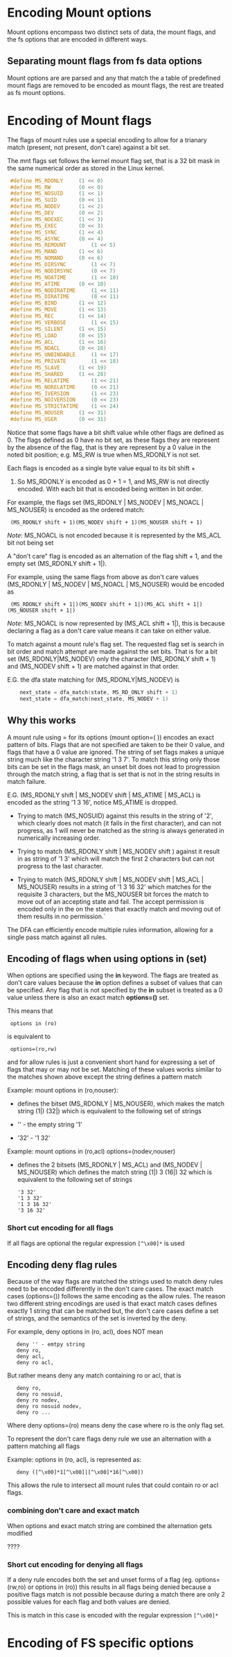 Encoding Mount options
======================

Mount options encompass two distinct sets of data, the mount flags,
and the fs options that are encoded in different ways.

Separating mount flags from fs data options
-------------------------------------------

Mount options are are parsed and any that match the a table of
predefined mount flags are removed to be encoded as mount flags,
the rest are treated as fs mount options.

Encoding of Mount flags
=======================

The flags of mount rules use a special encoding to allow for a trianary
match (present, not present, don't care) against a bit set.

The mnt flags set follows the kernel mount flag set, that is a 32
bit mask in the same numerical order as stored in the Linux kernel.

```c
 #define MS_RDONLY     (1 << 0)
 #define MS_RW         (0 << 0)
 #define MS_NOSUID     (1 << 1)
 #define MS_SUID       (0 << 1)
 #define MS_NODEV      (1 << 2)
 #define MS_DEV        (0 << 2)
 #define MS_NOEXEC     (1 << 3)
 #define MS_EXEC       (0 << 3)
 #define MS_SYNC       (1 << 4)
 #define MS_ASYNC      (0 << 4)
 #define MS_REMOUNT        (1 << 5)
 #define MS_MAND       (1 << 6)
 #define MS_NOMAND     (0 << 6)
 #define MS_DIRSYNC        (1 << 7)
 #define MS_NODIRSYNC      (0 << 7)
 #define MS_NOATIME        (1 << 10)
 #define MS_ATIME      (0 << 10)
 #define MS_NODIRATIME     (1 << 11)
 #define MS_DIRATIME       (0 << 11)
 #define MS_BIND       (1 << 12)
 #define MS_MOVE       (1 << 13)
 #define MS_REC        (1 << 14)
 #define MS_VERBOSE        (1 << 15)
 #define MS_SILENT     (1 << 15)
 #define MS_LOAD       (0 << 15)
 #define MS_ACL        (1 << 16)
 #define MS_NOACL      (0 << 16)
 #define MS_UNBINDABLE     (1 << 17)
 #define MS_PRIVATE        (1 << 18)
 #define MS_SLAVE      (1 << 19)
 #define MS_SHARED     (1 << 20)
 #define MS_RELATIME       (1 << 21)
 #define MS_NORELATIME     (0 << 21)
 #define MS_IVERSION       (1 << 23)
 #define MS_NOIVERSION     (0 << 23)
 #define MS_STRICTATIME    (1 << 24)
 #define MS_NOUSER     (1 << 31)
 #define MS_USER       (0 << 31)
```

Notice that some flags have a bit shift value while other flags
are defined as 0. The flags defined as 0 have no bit set, as these
flags they are represent by the absence of the flag, that is they
are represent by a 0 value in the noted bit position; e.g. MS\_RW is
true when MS\_RDONLY is not set.

Each flags is encoded as a single byte value equal to its bit shift +
1. So MS\_RDONLY is encoded as 0 + 1 = 1, and MS\_RW is not directly
encoded. With each bit that is encoded being written in bit order.

For example, the flags set (MS\_RDONLY | MS\_NODEV | MS\_NOACL | MS\_NOUSER) is encoded as the ordered match:

```
 (MS_RDONLY shift + 1)(MS_NODEV shift + 1)(MS_NOUSER shift + 1)
```

*Note*: MS\_NOACL is not encoded because it is represented by the
MS\_ACL bit not being set

A "don't care" flag is encoded as an alternation of the flag shift +
1, and the empty set (MS\_RDONLY shift + 1|).

For example, using the same flags from above as don't care values
(MS\_RDONLY | MS\_NODEV | MS\_NOACL | MS\_NOUSER) would be encoded as

```
 (MS_RDONLY shift + 1|)(MS_NODEV shift + 1|)(MS_ACL shift + 1|)(MS_NOUSER shift + 1|)
```

*Note*: MS\_NOACL is now represented by (MS\_ACL shift + 1|), this
is because declaring a flag as a don't care value means it can take
on either value.

To match against a mount rule's flag set. The requested flag set
is search in bit order and match attempt are made against the set
bits. That is for a bit set (MS\_RDONLY|MS\_NODEV) only the character
(MS\_RDONLY shift + 1) and (MS\_NODEV shift + 1) are matched against
in that order.

E.G. the dfa state matching for (MS\_RDONLY|MS\_NODEV) is

```c
    next_state = dfa_match(state, MS_RD_ONLY shift + 1)
    next_state = dfa_match(next_state, MS_NODEV + 1)
```

Why this works
--------------

A mount rule using = for its options (mount option=( )) encodes an
exact pattern of bits. Flags that are not specified are taken to be
their 0 value, and flags that have a 0 value are ignored. The string
of set flags makes a unique string much like the character string '1 3
7'. To match this string only those bits can be set in the flags mask,
an unset bit does not lead to progression through the match string,
a flag that is set that is not in the string results in match failure.

E.G. (MS\_RDONLY shift | MS\_NODEV shift | MS\_ATIME | MS\_ACL)
is encoded as the string '1 3 16', notice MS\_ATIME is dropped.

-   Trying to match (MS\_NOSUID) against this results in the string
    of '2', which clearly does not match (it fails in the first
    character), and can not progress, as 1 will never be matched as
    the string is always generated in numerically increasing order.

-   Trying to match (MS\_RDONLY shift | MS\_NODEV shift ) against
    it result in as string of '1 3' which will match the first 2
    characters but can not progress to the last character.

-   Trying to match (MS\_RDONLY shift | MS\_NODEV shift | MS\_ACL |
    MS\_NOUSER) results in a string of '1 3 16 32' which matches for
    the requisite 3 characters, but the MS_NOUSER bit forces the match
    to move out of an accepting state and fail. The accept permission
    is encoded only in the on the states that exactly match and moving
    out of them results in no permission.`

The DFA can efficiently encode multiple rules information, allowing
for a single pass match against all rules.

Encoding of flags when using **options in (set)**
-------------------------------------------------

When options are specified using the **in** keyword. The flags are
treated as don't care values because the **in** option defines a subset
of values that can be specified. Any flag that is not specified by
the **in** subset is treated as a 0 value unless there is also an
exact match **options=()** set.

This means that

```
 options in (ro)
```

is equivalent to

```
 options=(ro,rw)
```

and for allow rules is just a convenient short hand for expressing
a set of flags that may or may not be set. Matching of these values
works similar to the matches shown above except the string defines
a pattern match

Example: mount options in (ro,nouser):

-   defines the bitset (MS\_RDONLY | MS\_NOUSER), which makes the
    match string (1|) (32|) which is equivalent to the following set
    of strings

   -   '' - the empty string '1'
   -   '32' - '1 32'

Example: mount options in (ro,acl) options=(nodev,nouser)

-  defines the 2 bitsets (MS\_RDONLY | MS\_ACL) and (MS\_NODEV |
   MS\_NOUSER) which defines the match string (1|) 3 (16|) 32  which
   is equivalent to the following set of strings

   ```
   '3 32'
   '1 3 32'
   '1 3 16 32'
   '3 16 32'
   ```

### Short cut encoding for all flags

If all flags are optional the regular expression `[^\x00]*` is used

Encoding deny flag rules
------------------------

Because of the way flags are matched the strings used to match deny
rules need to be encoded differently in the don't care cases. The
exact match cases (options=()) follows the same encoding as the allow
rules. The reason two different string encodings are used is that
exact match cases defines exactly 1 string that can be matched but,
the don't care cases define a set of strings, and the semantics of
the set is inverted by the deny.

For example, deny options in (ro, acl), does NOT mean
```
   deny '' - emtpy string
   deny ro,
   deny acl,
   deny ro acl,
```
But rather means deny any match containing ro or acl, that is
```
   deny ro,
   deny ro nosuid,
   deny ro nodev,
   deny ro nosuid nodev,
   deny ro ...
```

Where deny options=(ro) means deny the case where ro is the only flag set.

To represent the don't care flags deny rule we use an alternation
with a pattern matching all flags

Example: options in (ro, acl), is represented as:
```
   deny ([^\x00]*1[^\x00]|[^\x00]*16[^\x00])
```

This allows the rule to intersect all mount rules that could contain
ro or acl flags.

### combining don't care and exact match

When options and exact match string are combined the alternation gets modified

????

### Short cut encoding for denying all flags

If a deny rule encodes both the set and unset forms of a flag
(eg. options=(rw,ro) or options in (ro)) this results in all flags
being denied because a positive flags match is not possible because
during a match there are only 2 possible values for each flag and
both values are denied.

This is match in this case is encoded with the regular expression
`[^\x00]*`

Encoding of FS specific options
===============================
